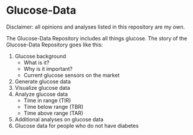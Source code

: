 # Glucose-Data
Disclaimer: all opinions and analyses listed in this repository are my own. 

The Glucose-Data Repository includes all things glucose. 
The story of the Glucose-Data Repository goes like this:

1) Glucose background
   - What is it?
   - Why is it important?
   - Current glucose sensors on the market
2) Generate glucose data
3) Visualize glucose data
4) Analyze glucose data
   - Time in range (TIR)
   - Time below range (TBR)
   - Time above range (TAR) 
5) Additional analyses on glucose data
6) Glucose data for people who do not have diabetes
